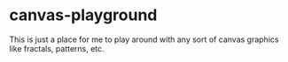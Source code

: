 # canvas-playground
This is just a place for me to play around with any sort of canvas graphics like fractals, patterns, etc.

